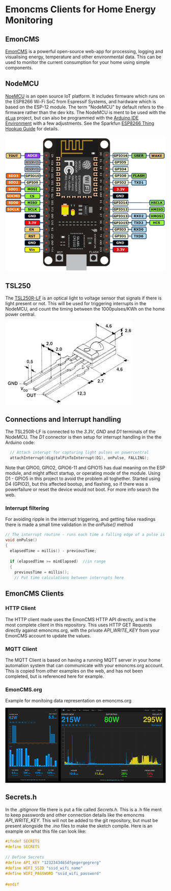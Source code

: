 # Emoncms Clients for Home Energy Monitoring

## EmonCMS
[EmonCMS](https://emoncms.org/) is a powerful open-source web-app for processing, logging and visualising energy, temperature and other environmental data. This can be used to monitor the current consumption for your home using simple components.

## NodeMCU
[NoeMCU](http://nodemcu.com/index_en.html) is an open source IoT platform. It includes firmware which runs on the ESP8266 Wi-Fi SoC from Espressif Systems, and hardware which is based on the ESP-12 module. The term "NodeMCU" by default refers to the firmware rather than the dev kits. The NodeMCU is ment to be used with the [eLua](http://www.eluaproject.net/) project, but can also be programmed with the [Arduino IDE Environment](https://www.arduino.cc/) with a few adjustments. See the Sparkfun [ESP8266 Thing Hookup Guide](https://learn.sparkfun.com/tutorials/esp8266-thing-hookup-guide/installing-the-esp8266-arduino-addon) for details.

![NodeMcu](Resources/nodemcu_pinout.png "NodeMCU")

## TSL250
The [TSL250R-LF](https://www.digikey.com/product-detail/en/ams/TSL250R-LF/TSL250-R-LF-ND/3095043) is an optical light to voltage sensor that signals if there is light present or not. This will be used for triggering interrupts in the NodeMCU, and count the timing between the 1000pulses/KWh on the home power central.

![TSL250R-LF](Resources/TSL250.jpeg "TSL250R-LF")

## Connections and Interrupt handling
The TSL250R-LF is connected to the *3.3V*, *GND* and *D1* terminals of the NodeMCU. The *D1* connector is then setup for interrupt handling in the the Arduino code:
```cpp
  // Attach interupt for capturing light pulses on powercentral
  attachInterrupt(digitalPinToInterrupt(D1), onPulse, FALLING);
```

Note that GPIO0, GPIO2, GPIO6-11 and GPIO15 has dual meaning on the ESP module, and might affect startup, or operating mode of the module. Using D1 - GPIO5 in this project to avoid the problem all toghether. Started using D4 (GPIO2), but this affected bootup, and flashing, so if there was a powerfailure or reset the device would not boot. For more info search the web.

### Interrupt filtering
For avoiding ripple in the interrupt triggering, and getting false readings there is made a small time validation in the *onPulse()* method
```cpp
// The interrupt routine - runs each time a falling edge of a pulse is detected
void onPulse()                  
{
  elapsedTime = millis() - previousTime;

  if (elapsedTime >= minElapsed)  //in range
  {
    previousTime = millis();
    // Put time calculations between interrupts here
```

## EmonCMS Clients
### HTTP Client
The HTTP client made uses the EmonCMS HTTP API directly, and is the most complete client in this repository. This uses HTTP GET Requests directly against emoncms.org, with the private *API_WRITE_KEY* from your EmonCMS account to update the values.

### MQTT Client
The MQTT Client is based on  having a running MQTT server in your home automation system that can communicate with your emoncms.org account. This is copied from other examples on the web, and has not been completed, but is referenced here for example.

### EmonCMS.org
Example for monitoing data representation on emoncms.org

![EmonCMS.org](Resources/emoncms_example.png "EmonCMS Example")

## Secrets.h
In the *.gitignore* file there is put a file called *Secrets.h*. This is a .h file ment to keep passwords and other connection details like the emoncms *API_WRITE_KEY*. This will not be added to the git repository, but must be present alongside the *.ino* files to make the sketch compile. Here is an example on what this file can look like:

```c
#ifndef SECRETS
#define SECRETS

// Define Secrets
#define API_KEY "1232343465dfgegergegrerg"
#define WIFI_SSID "ssid_wifi_name"
#define WIFI_PASSWORD "ssid_wifi_password"

#endif
```

